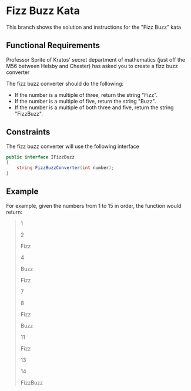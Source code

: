 # Fizz Buzz Kata

This branch shows the solution and instructions for the "Fizz Buzz" kata

## Functional Requirements

Professor Sprite of Kratos' secret department of mathematics (just off the M56 between Helsby and Chester) has asked you to create a fizz buzz converter

The fizz buzz converter should do the following:

- If the number is a multiple of three, return the string "Fizz".
- If the number is a multiple of five, return the string "Buzz".
- If the number is a multiple of both three and five, return the string "FizzBuzz".

## Constraints

The fizz buzz converter will use the following interface

```cs
public interface IFizzBuzz 
{
    string FizzBuzzConverter(int number);
}
```

## Example

For example, given the numbers from 1 to 15 in order, the function would return:

> 1
>
> 2
>
> Fizz
>
> 4
>
> Buzz
>
> Fizz
>
> 7
>
> 8
>
> Fizz
>
> Buzz
>
> 11
>
> Fizz
>
> 13
>
> 14
>
> FizzBuzz
